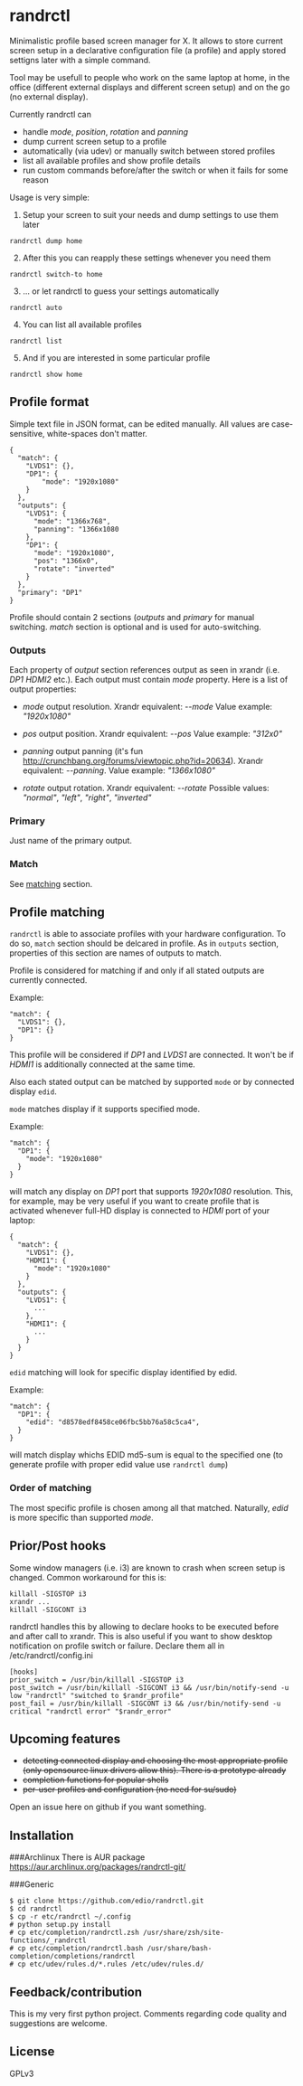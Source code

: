 randrctl
========

Minimalistic profile based screen manager for X. It allows to store current screen setup in a declarative configuration file (a profile) and apply stored settigns later with a simple command.

Tool may be usefull to people who work on the same laptop at home, in the office (different external displays and different screen setup) and on the go (no external display).

Currently randrctl can
* handle *mode*, *position*, *rotation* and *panning*
* dump current screen setup to a profile
* automatically (via udev) or manually switch between stored profiles
* list all available profiles and show profile details
* run custom commands before/after the switch or when it fails for some reason

Usage is very simple:

1. Setup your screen to suit your needs and dump settings to use them later

  ```randrctl dump home```

2. After this you can reapply these settings whenever you need them

  ```randrctl switch-to home```

3. ... or let randrctl to guess your settings automatically

  ```randrctl auto```
  
4. You can list all available profiles

  ```randrctl list```
  
5. And if you are interested in some particular profile

  ```randrctl show home```


Profile format
--------------

Simple text file in JSON format, can be edited manually. All values are case-sensitive, white-spaces don't matter.

```
{
  "match": {
    "LVDS1": {},
    "DP1": {
        "mode": "1920x1080"
    }
  },
  "outputs": {
    "LVDS1": {
      "mode": "1366x768",
      "panning": "1366x1080
    },
    "DP1": {
      "mode": "1920x1080",
      "pos": "1366x0",
      "rotate": "inverted"
    }
  },
  "primary": "DP1"
}
```

Profile should contain 2 sections (*outputs* and *primary* for manual switching. *match* section is optional and is used for auto-switching.


### Outputs

Each property of *output* section references output as seen in xrandr (i.e. *DP1* *HDMI2* etc.). Each output must contain *mode* property. Here is a list of output properties:

* *mode*
  output resolution. Xrandr equivalent: *--mode* Value example: *"1920x1080"*

* *pos*
  output position. Xrandr equivalent: *--pos* Value example: *"312x0"*

* *panning*
  output panning (it's fun http://crunchbang.org/forums/viewtopic.php?id=20634). Xrandr equivalent: *--panning*. Value example: *"1366x1080"*

* *rotate*
  output rotation. Xrandr equivalent: *--rotate* Possible values: *"normal"*, *"left"*, *"right"*, *"inverted"*


### Primary

Just name of the primary output.


### Match

See [matching](matching) section.


Profile matching<a name="matching"></a>
---------------------------------------

```randrctl``` is able to associate profiles with your hardware configuration. To do so, ```match``` section should be delcared in profile. As in ```outputs``` section, properties of this section are names of outputs to match.

Profile is considered for matching if and only if all stated outputs are currently connected.

Example:

```
"match": {
  "LVDS1": {},
  "DP1": {}
}
```
This profile will be considered if *DP1* and *LVDS1* are connected. It won't be if *HDMI1* is additionally connected at the same time.

Also each stated output can be matched by supported ```mode``` or by connected display ```edid```.

```mode``` matches display if it supports specified mode.

Example:

```
"match": {
  "DP1": {
    "mode": "1920x1080"
  }
}
```
will match any display on *DP1* port that supports *1920x1080* resolution. This, for example, may be very useful if you want to create profile that is activated whenever full-HD display is connected to *HDMI* port of your laptop:

```
{
  "match": {
    "LVDS1": {},
    "HDMI1": {
      "mode": "1920x1080"
    }
  },
  "outputs": {
    "LVDS1": {
      ...
    },
    "HDMI1": {
      ...
    }
  }
}
```

```edid``` matching will look for specific display identified by edid.

Example:

```
"match": {
  "DP1": {
    "edid": "d8578edf8458ce06fbc5bb76a58c5ca4",
  }
}
```
will match display whichs EDID md5-sum is equal to the specified one (to generate profile with proper edid value use ```randrctl dump```)


### Order of matching

The most specific profile is chosen among all that matched. Naturally, *edid* is more specific than supported *mode*.


Prior/Post hooks
------------------

Some window managers (i.e. i3) are known to crash when screen setup is changed. Common workaround for this is:

```
killall -SIGSTOP i3
xrandr ...
killall -SIGCONT i3
```

randrctl handles this by allowing to declare hooks to be executed before and after call to xrandr. This is also useful if you want to show desktop notification on profile switch or failure. Declare them all in /etc/randrctl/config.ini

```
[hooks]
prior_switch = /usr/bin/killall -SIGSTOP i3
post_switch = /usr/bin/killall -SIGCONT i3 && /usr/bin/notify-send -u low "randrctl" "switched to $randr_profile"
post_fail = /usr/bin/killall -SIGCONT i3 && /usr/bin/notify-send -u critical "randrctl error" "$randr_error"
```


Upcoming features
-----------------

* ~~detecting connected display and choosing the most appropriate profile (only opensource linux drivers allow this). There is a prototype already~~
* ~~completion functions for popular shells~~
* ~~per-user profiles and configuration (no need for su/sudo)~~

Open an issue here on github if you want something.

Installation
------------

###Archlinux
There is AUR package https://aur.archlinux.org/packages/randrctl-git/

###Generic

```
$ git clone https://github.com/edio/randrctl.git
$ cd randrctl
$ cp -r etc/randrctl ~/.config
# python setup.py install
# cp etc/completion/randrctl.zsh /usr/share/zsh/site-functions/_randrctl
# cp etc/completion/randrctl.bash /usr/share/bash-completion/completions/randrctl
# cp etc/udev/rules.d/*.rules /etc/udev/rules.d/
```

Feedback/contribution
---------------------

This is my very first python project. Comments regarding code quality and suggestions are welcome. 


License
-------
GPLv3
